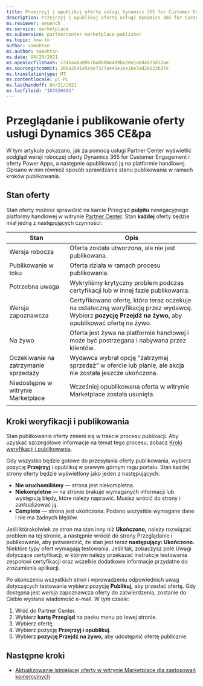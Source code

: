 ```yaml
---
title: Przejrzyj i opublikuj ofertę usługi Dynamics 365 for Customer Engagement Power Apps do Microsoft AppSource (Azure Marketplace).
description: Przejrzyj i opublikuj ofertę usługi Dynamics 365 for Customer Engagement Power Apps do Microsoft AppSource (Azure Marketplace).
ms.reviewer: emuench
ms.service: marketplace
ms.subservice: partnercenter-marketplace-publisher
ms.topic: how-to
author: vamahtan
ms.author: vamahtan
ms.date: 04/20/2021
ms.openlocfilehash: c24baa6a89b70a8b0b6409be20e1a8d4923d12ae
ms.sourcegitcommit: 260a2541e5e0e7327a445e1ee1be3ad20122b37e
ms.translationtype: MT
ms.contentlocale: pl-PL
ms.lasthandoff: 04/21/2021
ms.locfileid: "107820491"
---
```

# <a name="review-and-publish-a-dynamics-365-cepa-offer"></a>Przeglądanie i publikowanie oferty usługi Dynamics 365 CE&pa

W tym artykule pokazano, jak za pomocą usługi Partner Center wyświetlić podgląd wersji roboczej oferty Dynamics 365 for Customer Engagement i oferty Power Apps, a następnie opublikować ją na platformie handlowej. Opisano w nim również sposób sprawdzania stanu publikowania w ramach kroków publikowania.

## <a name="offer-status"></a>Stan oferty

Stan oferty możesz sprawdzić na karcie Przegląd **pulpitu** nawigacyjnego platformy handlowej w witrynie [Partner Center](https://partner.microsoft.com/dashboard/commercial-marketplace/overview). Stan **każdej** oferty będzie miał jedną z następujących czynności:

| Stan | Opis |
| ------------ | ------------- |
| Wersja robocza | Oferta została utworzona, ale nie jest publikowana. |
| Publikowanie w toku | Oferta działa w ramach procesu publikowania. |
| Potrzebna uwaga | Wykryliśmy krytyczny problem podczas certyfikacji lub w innej fazie publikowania. |
| Wersja zapoznawcza | Certyfikowano ofertę, która teraz oczekuje na ostateczną weryfikację przez wydawcę. Wybierz **pozycję Przejdź na żywo,** aby opublikować ofertę na żywo. |
| Na żywo | Oferta jest żywa na platformie handlowej i może być postrzegana i nabywana przez klientów. |
| Oczekiwanie na zatrzymanie sprzedaży | Wydawca wybrał opcję "zatrzymaj sprzedaż" w ofercie lub planie, ale akcja nie została jeszcze ukończona. |
| Niedostępne w witrynie Marketplace | Wcześniej opublikowana oferta w witrynie Marketplace została usunięta. |
|||

## <a name="validation-and-publishing-steps"></a>Kroki weryfikacji i publikowania

Stan publikowania oferty zmieni się w trakcie procesu publikacji. Aby uzyskać szczegółowe informacje na temat tego procesu, zobacz [Kroki weryfikacji i publikowania](review-publish-offer.md#validation-and-publishing-steps).

Gdy wszystko będzie gotowe do przesyłania oferty publikowania, wybierz pozycję **Przejrzyj** i opublikuj w prawym górnym rogu portalu. Stan każdej strony oferty będzie wyświetlony jako jeden z następujących:

   - **Nie uruchomiliśmy** — strona jest niekompletna.
   - **Niekompletne** — na stronie brakuje wymaganych informacji lub występują błędy, które należy naprawić. Musisz wrócić do strony i zaktualizować ją.
   - **Complete** — strona jest ukończona. Podano wszystkie wymagane dane i nie ma żadnych błędów.

Jeśli którakolwiek ze stron ma stan inny niż **Ukończono,** należy rozwiązać  problem na tej stronie, a następnie wrócić do strony Przeglądanie i publikowanie, aby potwierdzić, że stan jest teraz **następujący: Ukończono.** Niektóre typy ofert wymagają testowania. Jeśli tak, zobaczysz  pole Uwagi dotyczące certyfikacji, w którym należy przekazać instrukcje testowania zespołowi certyfikacji oraz wszelkie dodatkowe informacje przydatne do zrozumienia aplikacji.

Po ukończeniu wszystkich stron i wprowadzeniu odpowiednich uwag dotyczących testowania wybierz pozycję **Publikuj,** aby przesłać ofertę. Gdy dostępna jest wersja zapoznawcza oferty do zatwierdzenia, zostanie do Ciebie wysłana wiadomość e-mail. W tym czasie:

1. Wróć do Partner Center.
1. Wybierz **kartę Przegląd** na pasku menu po lewej stronie.
1. Wybierz ofertę.
1. Wybierz pozycję **Przejrzyj i opublikuj**.
1. Wybierz **pozycję Przejdź na żywo,** aby udostępnić ofertę publicznie.

## <a name="next-steps"></a>Następne kroki

- [Aktualizowanie istniejącej oferty w witrynie Marketplace dla zastosowań komercyjnych](partner-center-portal/update-existing-offer.md)

